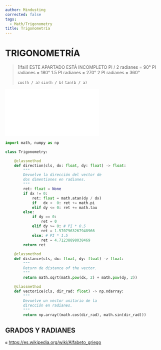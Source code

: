 ```yaml
---
author: Mindusting
corrected: false
tags:
  - Math/Trigonometry
title: Trigonometría
---
```


# TRIGONOMETRÍA

> [!fail] ESTE APARTADO ESTÁ INCOMPLETO
> PI / 2 radianes = 90°
> PI radianes = 180°
> 1.5 PI radianes = 270°
> 2 PI radianes = 360°
> 
> `cos(h / a)`
> `sin(h / b)`
> `tan(b / a)`

![#center](trig_draw.md)

```python
import math, numpy as np

class Trigonometry:

    @classmethod
    def direction(cls, dx: float, dy: float) -> float:
        """
        Devuelve la dirección del vector de
        dos dimentiones en radianes.
        """
        ret: float = None
        if dx != 0:
            ret: float = math.atan(dy / dx)
            if   dx <  0: ret += math.pi
            elif dy <= 0: ret += math.tau
        else:
            if dy == 0:
                ret = 0
            elif dy >= 0: # PI * 0.5
                ret = 1.5707963267948966
            else: # PI * 1.5
                ret = 4.71238898038469
        return ret
    
    @classmethod
    def distance(cls, dx: float, dy: float) -> float:
        """
        Return de distance of the vector.
        """
        return math.sqrt(math.pow(dx, 2) + math.pow(dy, 2))
    
    @classmethod
    def vectorice(cls, dir_rad: float) -> np.ndarray:
        """
        Devuelve un vector unitario de la
        dirección en radianes.
        """
        return np.array((math.cos(dir_rad), math.sin(dir_rad)))
```

## GRADOS Y RADIANES
`α`
https://es.wikipedia.org/wiki/Alfabeto_griego